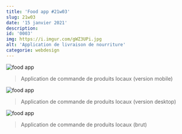 ```yaml
---
title: 'Food app #21w03'
slug: 21w03
date: '15 janvier 2021'
description:
id: '0003'
img: https://i.imgur.com/gWZ3UPi.jpg
alt: 'Application de livraison de nourriture'
categorie: webdesign
---
```


![food app](https://i.imgur.com/TDfqJOL.jpg)
>Application de commande de produits locaux (version mobile)

<div class="sep-50"></div>

![food app](https://i.imgur.com/tfJCgBy.jpg)
>Application de commande de produits locaux (version desktop)

<div class="sep-50"></div>

![food app](https://i.imgur.com/6ehuB13.jpg)
>Application de commande de produits locaux (brut)